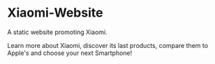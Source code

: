 # Xiaomi-Website

A static website promoting Xiaomi.

Learn more about Xiaomi, discover its last products, compare them to Apple's and choose your next Smartphone!
